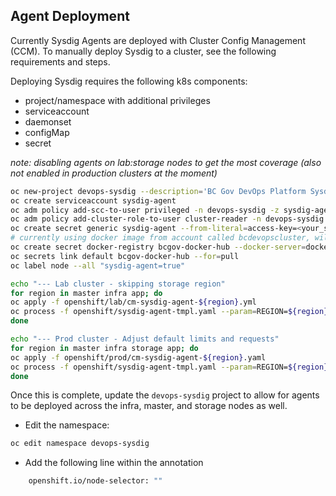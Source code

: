## Agent Deployment
Currently Sysdig Agents are deployed with Cluster Config Management (CCM). To manually deploy Sysdig to a cluster, see the following requirements and steps.

Deploying Sysdig requires the following k8s components:

- project/namespace with additional privileges
- serviceaccount
- daemonset
- configMap
- secret

*note: disabling agents on lab:storage nodes to get the most coverage (also not enabled in production clusters at the moment)*

``` bash
oc new-project devops-sysdig --description='BC Gov DevOps Platform Sysdig Monitoring Platform'
oc create serviceaccount sysdig-agent
oc adm policy add-scc-to-user privileged -n devops-sysdig -z sysdig-agent
oc adm policy add-cluster-role-to-user cluster-reader -n devops-sysdig -z sysdig-agent
oc create secret generic sysdig-agent --from-literal=access-key=<your_sysdig_access_key> -n devops-sysdig
# currently using docker image from account called bcdevopscluster, will switch to artifactory when ready:
oc create secret docker-registry bcgov-docker-hub --docker-server=docker.io --docker-username=bcdevopscluster --docker-password=<docker_password> --docker-email=unused
oc secrets link default bcgov-docker-hub --for=pull
oc label node --all "sysdig-agent=true"

echo "--- Lab cluster - skipping storage region"
for region in master infra app; do
oc apply -f openshift/lab/cm-sysdig-agent-${region}.yml
oc process -f openshift/sysdig-agent-tmpl.yaml --param=REGION=${region} -o yaml | oc apply -f -
done

echo "--- Prod cluster - Adjust default limits and requests"
for region in master infra storage app; do
oc apply -f openshift/prod/cm-sysdig-agent-${region}.yaml
oc process -f openshift/sysdig-agent-tmpl.yaml --param=REGION=${region} --param-file=openshift/prod.env -o yaml | oc apply -f -
done
```

Once this is complete, update the `devops-sysdig` project to allow for agents to be deployed across the infra, master, and storage nodes as well.

- Edit the namespace:

``` bash
oc edit namespace devops-sysdig
```

- Add the following line within the annotation

``` bash
    openshift.io/node-selector: ""
```

